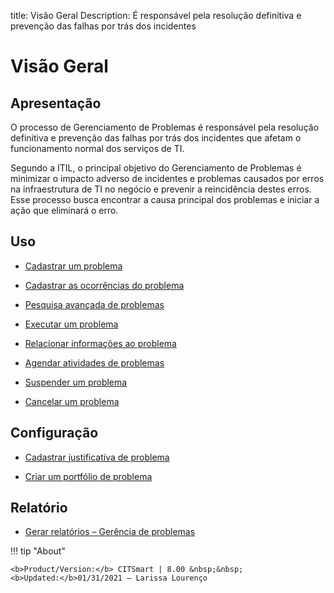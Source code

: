 title: Visão Geral 
Description: É responsável pela resolução definitiva e prevenção das falhas por trás dos incidentes

# Visão Geral

Apresentação
----------------

O processo de Gerenciamento de Problemas é responsável pela resolução definitiva
e prevenção das falhas por trás dos incidentes que afetam o funcionamento normal
dos serviços de TI.

Segundo a ITIL, o principal objetivo do Gerenciamento de Problemas é minimizar o
impacto adverso de incidentes e problemas causados por erros na infraestrutura
de TI no negócio e prevenir a reincidência destes erros. Esse processo busca
encontrar a causa principal dos problemas e iniciar a ação que eliminará o erro.

Uso
----------------

-   [Cadastrar um problema](/pt-br/citsmart-platform-8/processes/problem/use/register-problem.html)

-   [Cadastrar as ocorrências do problema](/pt-br/citsmart-platform-8/processes/problem/use/problem-occurrences.html)

-   [Pesquisa avançada de problemas](/pt-br/citsmart-platform-8/processes/problem/use/advanced-search-for-problem.html)

-   [Executar um problema](/pt-br/citsmart-platform-8/processes/problem/use/problem-execution.html)

-   [Relacionar informações ao problema](/pt-br/citsmart-platform-8/processes/problem/use/relate-information-to-problem.html)

-   [Agendar atividades de problemas](/pt-br/citsmart-platform-8/processes/problem/use/schedule-problem-activities.html)

-   [Suspender um problema](/pt-br/citsmart-platform-8/processes/problem/use/suspend-problem.html)

-   [Cancelar um problema](/pt-br/citsmart-platform-8/processes/problem/use/cancel-problem.html)

Configuração
----------------

-   [Cadastrar justificativa de problema](/pt-br/citsmart-platform-8/processes/problem/configuration/problem-justification.html)

-   [Criar um portfólio de problema](/pt-br/citsmart-platform-8/processes/problem/configuration/problem-portfolio.html)

Relatório
-------------

-   [Gerar relatórios – Gerência de problemas](/pt-br/citsmart-platform-8/processes/problem/use/generate-reports-problem-management.html)

!!! tip "About"

    <b>Product/Version:</b> CITSmart | 8.00 &nbsp;&nbsp;
    <b>Updated:</b>01/31/2021 – Larissa Lourenço
